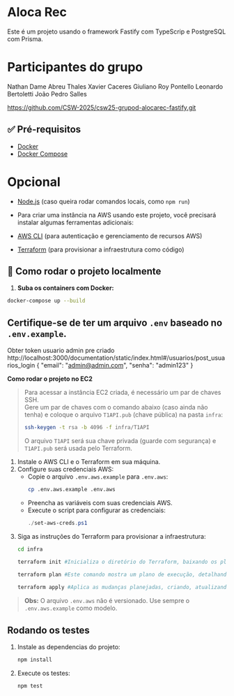 # Aloca Rec

Este é um projeto usando o framework Fastify com TypeScrip e PostgreSQL com Prisma. 

# Participantes do grupo
Nathan Dame Abreu
Thales Xavier Caceres
Giuliano Roy Pontello
Leonardo Bertoletti
João Pedro Salles

https://github.com/CSW-2025/csw25-grupod-alocarec-fastify.git 

## ✅ Pré-requisitos

- [Docker](https://www.docker.com/)
- [Docker Compose](https://docs.docker.com/compose/)

# Opcional
- [Node.js](https://nodejs.org/) (caso queira rodar comandos locais, como `npm run`)

- Para criar uma instância na AWS usando este projeto, você precisará instalar algumas ferramentas adicionais:

- [AWS CLI](https://aws.amazon.com/cli/) (para autenticação e gerenciamento de recursos AWS)
- [Terraform](https://www.terraform.io/downloads) (para provisionar a infraestrutura como código)

## 🚀 Como rodar o projeto localmente

1. **Suba os containers com Docker:**

```bash
docker-compose up --build
```
## Certifique-se de ter um arquivo `.env` baseado no `.env.example`.

Obter token usuario admin pre criado
http://localhost:3000/documentation/static/index.html#/usuarios/post_usuarios_login
{
  "email": "admin@admin.com",
  "senha": "admin123"
}

**Como rodar o projeto no EC2**
  
> Para acessar a instância EC2 criada, é necessário um par de chaves SSH.  
> Gere um par de chaves com o comando abaixo (caso ainda não tenha) e coloque o arquivo `T1API.pub` (chave pública) na pasta `infra`:
>
> ```bash
> ssh-keygen -t rsa -b 4096 -f infra/T1API
> ```
> 
> O arquivo `T1API` será sua chave privada (guarde com segurança) e `T1API.pub` será usada pelo Terraform.

1. Instale o AWS CLI e o Terraform em sua máquina.
2. Configure suas credenciais AWS:
   - Copie o arquivo `.env.aws.example` para `.env.aws`:
     ```bash
     cp .env.aws.example .env.aws
     ```
   - Preencha as variáveis com suas credenciais AWS.
   - Execute o script para configurar as credenciais:
     ```powershell
     ./set-aws-creds.ps1
     ```
3. Siga as instruções do Terraform para provisionar a infraestrutura:
   ```bash
   cd infra

   terraform init #Inicializa o diretório do Terraform, baixando os plugins necessários e preparando o ambiente para uso.
  
   terraform plan #Este comando mostra um plano de execução, detalhando todas as ações que o Terraform realizará para criar, atualizar ou destruir recursos na infraestrutura antes de aplicar qualquer alteração.

   terraform apply #Aplica as mudanças planejadas, criando, atualizando ou destruindo recursos conforme definido nos arquivos de configuração.
   ```

> **Obs:** O arquivo `.env.aws` não é versionado. Use sempre o `.env.aws.example` como modelo.

## Rodando os testes

1. Instale as dependencias do projeto:
   ```bash
   npm install
   ```
2. Execute os testes:
   ```bash
   npm test
   ```

